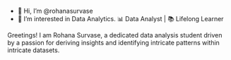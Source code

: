- 👋 Hi, I’m @rohanasurvase
- 👀 I’m interested in Data Analytics. 
📊 Data Analyst | 📚 Lifelong Learner

Greetings! I am Rohana Survase, a dedicated data analysis student driven by a passion for deriving insights and identifying intricate patterns within intricate datasets.

